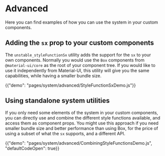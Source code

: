 # Advanced

<p class="description">Here you can find examples of how you can use the system in your custom components.</p>

## Adding the `sx` prop to your custom components

The `unstable_styleFunctionSx` utility adds the support for the `sx` to your own components. Normally you would use the `Box` components from `@material-ui/core` as the root of your component tree. If you would like to use it independently from Material-UI, this utility will give you the same capabilities, while having a smaller bundle size.

{{"demo": "pages/system/advanced/StyleFunctionSxDemo.js"}}

## Using standalone system utilities

If you only need some elements of the system in your custom components, you can directly use and combine the different style functions available, and access them as component props. You might use this approach if you need smaller bundle size and better performance than using Box, for the price of using a subset of what the `sx` supports, and a different API.

{{"demo": "pages/system/advanced/CombiningStyleFunctionsDemo.js", "defaultCodeOpen": true}}

